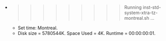 * >>>>>>>>> Running inst-std-system-xtra-tz-montreal.sh ...
  * Set time: Montreal.
  * Disk size = 5780544K. Space Used = 4K. Runtime = 00:00:00:01.

